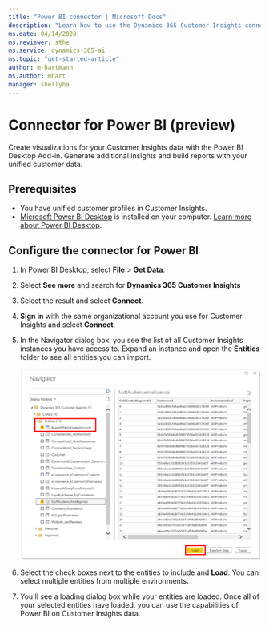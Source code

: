 ```yaml
---
title: "Power BI connector | Microsoft Docs"
description: "Learn how to use the Dynamics 365 Customer Insights connector in Power BI."
ms.date: 04/14/2020
ms.reviewer: sthe
ms.service: dynamics-365-ai
ms.topic: "get-started-article"
author: m-hartmann
ms.author: mhart
manager: shellyha
---
```


# Connector for Power BI (preview)

Create visualizations for your Customer Insights data with the Power BI Desktop Add-in. Generate additional insights and build reports with your unified customer data.

## Prerequisites

- You have unified customer profiles in Customer Insights.
- [Microsoft Power BI Desktop](https://powerbi.microsoft.com/desktop/) is installed on your computer. [Learn more about Power BI Desktop](https://docs.microsoft.com/power-bi/desktop-what-is-desktop).

## Configure the connector for Power BI

1. In Power BI Desktop, select **File** > **Get Data**.

1. Select **See more** and search for **Dynamics 365 Customer Insights**

1. Select the result and select **Connect**.

1. **Sign in** with the same organizational account you use for Customer Insights and select **Connect**.

1. In the Navigator dialog box. you see the list of all Customer Insights instances you have access to. Expand an instance and open the **Entities** folder to see all entities you can import.

   ![Power BI Connector Navigator](media/power-bi-navigator.png "Power BI Connector Navigator")

1. Select the check boxes next to the entities to include and **Load**. You can select multiple entities from multiple environments.

1. You'll see a loading dialog box while your entities are loaded. Once all of your selected entities have loaded, you can use the capabilities of Power BI on Customer Insights data.
